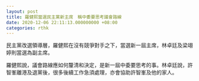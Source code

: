 ```yaml
---
layout: post
title: 羅健熙當選民主黨新主席　稱中委要思考議會路線
date: 2020-12-06 22:11:13.000000000 +08:00
categories: rthk
---
```


民主黨改選領導層，羅健熙在沒有競爭對手之下，當選新一屆主席，林卓廷及梁翊婷則當選為副主席。

羅健熙說，議會路線應如何釐清和決定，是新一屆中委要思考的事。林卓廷說，許智峯離港及退黨後，很多後續工作急須處理，亦會協助許智峯及他的家人。
